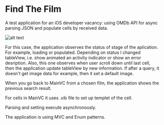 # Find The Film

A test application for an iOS developer vacancy: using OMDb API for async parsing JSON and populate cells by received data.

![alt text](https://pp.userapi.com/c851432/v851432104/127c04/g7kyatumvtk.jpg)

For this case, the application observes the status of stage of the aplication. For example, loading or populated. 
Depending on status I changed tableView, i.e. show animated an activity indicator or show an error desription. Also, this one
observes when user scroll down until last cell, then the application update tableView by new information. If after a query, it doesn't get image data for example, then it set a default image.

When you go back to MainVC from a chosen film, the application shows the previous search result.

For cells in MainVC it uses .xib file to set up templet of the cell.

Parsing and setting execute asynchronously.

The application is using MVC and Enum patterns.
